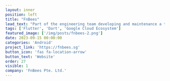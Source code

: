 ```yaml
---
layout: inner
position: left
title: "FnBees"
lead_text: "Part of the engineering team developing and maintenance a tech ecosystem to optimize the operation of Restaurants / F&B operators."
tags: ['Flutter', 'Dart', 'Google Cloud Ecosystem']
featured_image: ['/img/posts/fnbees-2.png']
date: 2023-09-15 00:00:00
categories: 'Android'
project_link: 'https://fnbees.sg'
button_icon: 'fas fa-location-arrow'
button_text: 'Website'
order: 27
visible: 1
company: 'FnBees Pte. Ltd.'
---
```

